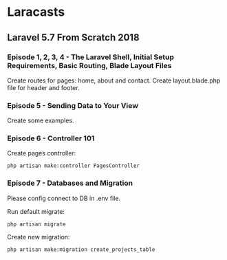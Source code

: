 # Laracasts

## Laravel 5.7 From Scratch 2018

### Episode 1, 2, 3, 4 - The Laravel Shell, Initial Setup Requirements, Basic Routing, Blade Layout Files

Create routes for pages: home, about and contact.
Create layout.blade.php file for header and footer.

### Episode 5 - Sending Data to Your View

Create some examples.

### Episode 6 - Controller 101

Create pages controller:

	php artisan make:controller PagesController

### Episode 7 - Databases and Migration

Please config connect to DB in .env file.

Run default migrate:

	php artisan migrate

Create new migration:

	php artisan make:migration create_projects_table
